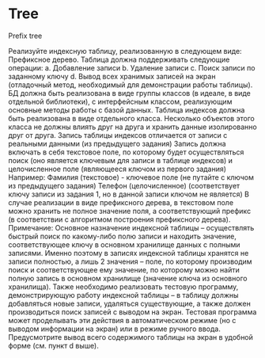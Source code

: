 Tree
====

Prefix tree

Реализуйте индексную таблицу, реализованную в следующем виде: Префиксное дерево.
Таблица должна поддерживать следующие операции:
a.	Добавление записи
b.	Удаление записи
c.	Поиск записи по заданному ключу
d.	Вывод всех хранимых записей на экран (отладочный метод, необходимый для демонстрации работы таблицы).
БД должна быть реализована в виде группы классов (в идеале, в виде отдельной библиотеки), с интерфейсным классом, реализующим основные методы работы с базой данных.
Таблица индексов должна быть реализована в виде отдельного класса. Несколько объектов этого класса не должны влиять друг на друга и хранить данные изолированно друг от друга.
Запись таблицы индексов отличается от записи с реальными данными (из предыдущего задания) Запись должна включать в себя текстовое поле, по которому будет осуществляться поиск (оно является ключевым для записи в таблице индексов) и целочисленное поле (являющееся ключом из первого задания)
Например:
	Фамилия (текстовое) - ключевое поле (не путайте с ключом из предыдущего задания)
	Телефон (целочисленное)  (соответствует ключу записи из задания 1, но в данной записи 	ключом не является)
В случае реализации в виде префиксного дерева, в текстовом поле можно хранить не полное значение поля, а соответствующий префикс (в соответствии с алгоритмом построения префиксного дерева).
Примечание: Основное назначение индексной таблицы – осуществлять быстрый поиск по какому-либо полю записи и находить значение, соответствующее ключу в основном хранилище данных с полными записями. Именно поэтому в записях индексной таблицы хранятся не записи полностью, а лишь 2 значения – поле, по которому производим поиск и соответствующее ему значение, по которому можно найти полную запись в основном хранилище (значение ключа из основного хранилища).
Также необходимо реализовать тестовую программу, демонстрирующую работу индексной таблицы – в таблицу должны добавляться новые записи, удаляться существующие, а также должен производиться поиск записей с выводом на экран. Тестовая программа может проделывать эти действия в автоматическом режиме (но с выводом информации на экран) или в режиме ручного ввода. Предусмотрите вывод всего содержимого таблицы на экран в удобной форме (см. пункт d выше).
